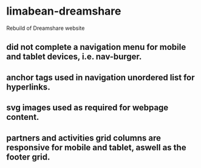 # limabean-dreamshare

Rebuild of Dreamshare website 


## did not complete a navigation menu for mobile and tablet devices, i.e. nav-burger.

## anchor tags used in navigation unordered list for hyperlinks.

## svg images used as required for webpage content.

## partners and activities grid columns are responsive for mobile and tablet, aswell as the footer grid.
